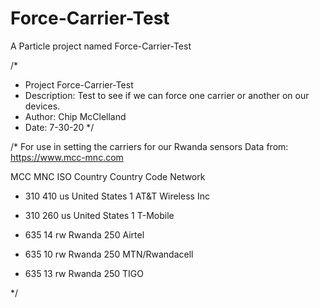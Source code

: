 # Force-Carrier-Test

A Particle project named Force-Carrier-Test

/*
 * Project Force-Carrier-Test
 * Description: Test to see if we can force one carrier or another on our devices.
 * Author: Chip McClelland
 * Date: 7-30-20
 */

/*  For use in setting the carriers for our Rwanda sensors
Data from: https://www.mcc-mnc.com

MCC	MNC	ISO	Country	      Country Code	Network
* 310	410	us	United States	1	            AT&T Wireless Inc
* 310	260	us	United States	1	            T-Mobile

* 635	14	rw	Rwanda	      250	          Airtel
* 635	10	rw	Rwanda	      250	          MTN/Rwandacell
* 635	13	rw	Rwanda	      250	          TIGO

*/